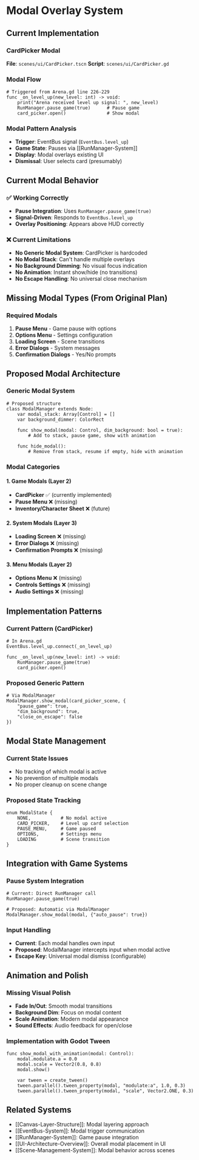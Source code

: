 # Modal Overlay System

## Current Implementation

### CardPicker Modal
**File**: `scenes/ui/CardPicker.tscn`
**Script**: `scenes/ui/CardPicker.gd`

### Modal Flow
```gdscript
# Triggered from Arena.gd line 226-229
func _on_level_up(new_level: int) -> void:
    print("Arena received level up signal: ", new_level)
    RunManager.pause_game(true)      # Pause game
    card_picker.open()               # Show modal
```

### Modal Pattern Analysis
- **Trigger**: EventBus signal (`EventBus.level_up`)
- **Game State**: Pauses via [[RunManager-System]]
- **Display**: Modal overlays existing UI
- **Dismissal**: User selects card (presumably)

## Current Modal Behavior

### ✅ Working Correctly
- **Pause Integration**: Uses `RunManager.pause_game(true)`
- **Signal-Driven**: Responds to `EventBus.level_up`
- **Overlay Positioning**: Appears above HUD correctly

### ❌ Current Limitations
- **No Generic Modal System**: CardPicker is hardcoded
- **No Modal Stack**: Can't handle multiple overlays
- **No Background Dimming**: No visual focus indication
- **No Animation**: Instant show/hide (no transitions)
- **No Escape Handling**: No universal close mechanism

## Missing Modal Types (From Original Plan)

### Required Modals
1. **Pause Menu** - Game pause with options
2. **Options Menu** - Settings configuration  
3. **Loading Screen** - Scene transitions
4. **Error Dialogs** - System messages
5. **Confirmation Dialogs** - Yes/No prompts

## Proposed Modal Architecture

### Generic Modal System
```gdscript
# Proposed structure
class ModalManager extends Node:
    var modal_stack: Array[Control] = []
    var background_dimmer: ColorRect
    
    func show_modal(modal: Control, dim_background: bool = true):
        # Add to stack, pause game, show with animation
    
    func hide_modal():
        # Remove from stack, resume if empty, hide with animation
```

### Modal Categories

#### 1. Game Modals (Layer 2)
- **CardPicker** ✅ (currently implemented)
- **Pause Menu** ❌ (missing)
- **Inventory/Character Sheet** ❌ (future)

#### 2. System Modals (Layer 3)  
- **Loading Screen** ❌ (missing)
- **Error Dialogs** ❌ (missing)
- **Confirmation Prompts** ❌ (missing)

#### 3. Menu Modals (Layer 2)
- **Options Menu** ❌ (missing)
- **Controls Settings** ❌ (missing)
- **Audio Settings** ❌ (missing)

## Implementation Patterns

### Current Pattern (CardPicker)
```gdscript
# In Arena.gd
EventBus.level_up.connect(_on_level_up)

func _on_level_up(new_level: int) -> void:
    RunManager.pause_game(true)
    card_picker.open()
```

### Proposed Generic Pattern
```gdscript
# Via ModalManager
ModalManager.show_modal(card_picker_scene, {
    "pause_game": true,
    "dim_background": true,
    "close_on_escape": false
})
```

## Modal State Management

### Current State Issues
- No tracking of which modal is active
- No prevention of multiple modals
- No proper cleanup on scene change

### Proposed State Tracking
```gdscript
enum ModalState {
    NONE,           # No modal active
    CARD_PICKER,    # Level up card selection
    PAUSE_MENU,     # Game paused
    OPTIONS,        # Settings menu
    LOADING         # Scene transition
}
```

## Integration with Game Systems

### Pause System Integration
```gdscript
# Current: Direct RunManager call
RunManager.pause_game(true)

# Proposed: Automatic via ModalManager
ModalManager.show_modal(modal, {"auto_pause": true})
```

### Input Handling
- **Current**: Each modal handles own input
- **Proposed**: ModalManager intercepts input when modal active
- **Escape Key**: Universal modal dismiss (configurable)

## Animation and Polish

### Missing Visual Polish
- **Fade In/Out**: Smooth modal transitions
- **Background Dim**: Focus on modal content
- **Scale Animation**: Modern modal appearance
- **Sound Effects**: Audio feedback for open/close

### Implementation with Godot Tween
```gdscript
func show_modal_with_animation(modal: Control):
    modal.modulate.a = 0.0
    modal.scale = Vector2(0.8, 0.8)
    modal.show()
    
    var tween = create_tween()
    tween.parallel().tween_property(modal, "modulate:a", 1.0, 0.3)
    tween.parallel().tween_property(modal, "scale", Vector2.ONE, 0.3)
```

## Related Systems

- [[Canvas-Layer-Structure]]: Modal layering approach
- [[EventBus-System]]: Modal trigger communication
- [[RunManager-System]]: Game pause integration
- [[UI-Architecture-Overview]]: Overall modal placement in UI
- [[Scene-Management-System]]: Modal behavior across scenes